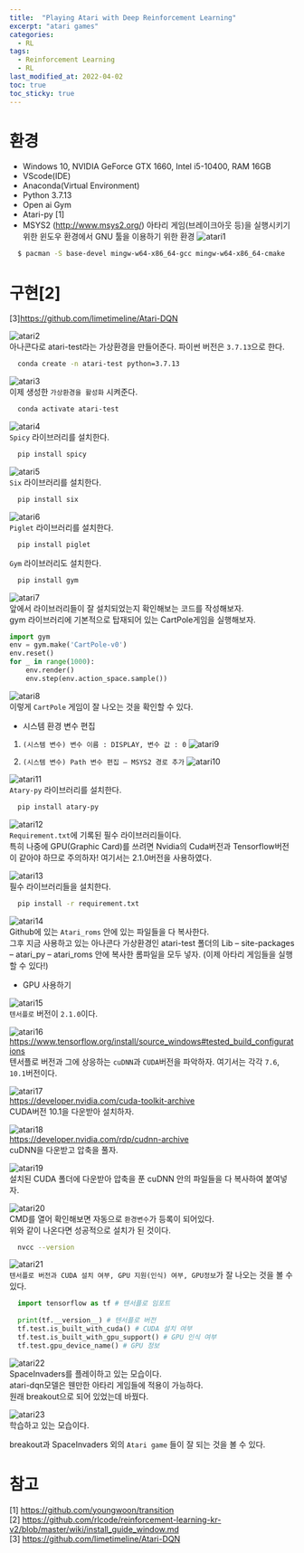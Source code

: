 ```yaml
---
title:  "Playing Atari with Deep Reinforcement Learning"
excerpt: "atari games"
categories:
  - RL
tags:
  - Reinforcement Learning
  - RL
last_modified_at: 2022-04-02
toc: true
toc_sticky: true
---
```


   
# 환경
- Windows 10, NVIDIA GeForce GTX 1660, Intel i5-10400, RAM 16GB
- VScode(IDE)
-	Anaconda(Virtual Environment)
-	Python 3.7.13
-	Open ai Gym
-	Atari-py [1]
-	MSYS2 (<http://www.msys2.org/>)
	아타리 게임(브레이크아웃 등)을 실행시키기 위한 윈도우 환경에서 GNU 툴을 이용하기 위한 환경
![atari1](/assets/images/RL/atari1.png)
```bash
  $ pacman -S base-devel mingw-w64-x86_64-gcc mingw-w64-x86_64-cmake
```

   
# 구현[2]
[3]<https://github.com/limetimeline/Atari-DQN>

![atari2](/assets/images/RL/atari2.png)   
아나콘다로 atari-test라는 가상환경을 만들어준다. 파이썬 버전은 ``3.7.13``으로 한다.   

```bash
  conda create -n atari-test python=3.7.13
```   

![atari3](/assets/images/RL/atari3.png)   
이제 생성한 ``가상환경을 활성화`` 시켜준다.   

```bash
  conda activate atari-test
```

![atari4](/assets/images/RL/atari4.png)   
``Spicy`` 라이브러리를 설치한다.   

```bash
  pip install spicy
```

![atari5](/assets/images/RL/atari5.png)   
``Six`` 라이브러리를 설치한다.   

```bash
  pip install six
```

![atari6](/assets/images/RL/atari6.png)   
``Piglet`` 라이브러리를 설치한다.   

```bash
  pip install piglet
```
   
``Gym`` 라이브러리도 설치한다.  

```bash
  pip install gym
```
   
![atari7](/assets/images/RL/atari7.png)  
앞에서 라이브러리들이 잘 설치되었는지 확인해보는 코드를 작성해보자.   
gym 라이브러리에 기본적으로 탑재되어 있는 CartPole게임을 실행해보자.   

```python
import gym
env = gym.make('CartPole-v0')
env.reset()
for _ in range(1000):
    env.render()
    env.step(env.action_space.sample())
```

![atari8](/assets/images/RL/atari8.png)   
이렇게 ``CartPole`` 게임이 잘 나오는 것을 확인할 수 있다.
   

- 시스템 환경 변수 편집

1.	``(시스템 변수) 변수 이름 : DISPLAY, 변수 값 : 0``
![atari9](/assets/images/RL/atari9.png)
 
2.	``(시스템 변수) Path 변수 편집 – MSYS2 경로 추가``
![atari10](/assets/images/RL/atari10.png)
 

![atari11](/assets/images/RL/atari11.png)   
``Atary-py`` 라이브러리를 설치한다.   

```bash
  pip install atary-py
```   

![atari12](/assets/images/RL/atari12.png)   
``Requirement.txt``에 기록된 필수 라이브러리들이다.   
특히 나중에 GPU(Graphic Card)를 쓰려면 Nvidia의 Cuda버전과 Tensorflow버전이 같아야 하므로 주의하자! 여기서는 2.1.0버전을 사용하였다.   

![atari13](/assets/images/RL/atari13.png)   
필수 라이브러리들을 설치한다.   

```bash
  pip install -r requirement.txt
```   

![atari14](/assets/images/RL/atari14.png)    
Github에 있는 ``Atari_roms`` 안에 있는 파일들을 다 복사한다.   
그후 지금 사용하고 있는 아나콘다 가상환경인 atari-test 폴더의 Lib – site-packages – atari_py – atari_roms 안에 복사한 롬파일을 모두 넣자. (이제 아타리 게임들을 실행할 수 있다!)
   
- GPU 사용하기

![atari15](/assets/images/RL/atari15.png)   
``텐서플로`` 버전이 ``2.1.0``이다.

![atari16](/assets/images/RL/atari16.png)   
<https://www.tensorflow.org/install/source_windows#tested_build_configurations>   
텐서플로 버전과 그에 상응하는 ``cuDNN``과 ``CUDA``버전을 파악하자. 여기서는 각각 ``7.6``, ``10.1``버전이다.

![atari17](/assets/images/RL/atari17.png)   
<https://developer.nvidia.com/cuda-toolkit-archive>   
 CUDA버전 10.1을 다운받아 설치하자.

![atari18](/assets/images/RL/atari18.png)   
<https://developer.nvidia.com/rdp/cudnn-archive>   
cuDNN을 다운받고 압축을 풀자.

![atari19](/assets/images/RL/atari19.png)   
설치된 CUDA 폴더에 다운받아 압축을 푼 cuDNN 안의 파일들을 다 복사하여 붙여넣자.

![atari20](/assets/images/RL/atari20.png)   
CMD를 열어 확인해보면 자동으로 ``환경변수``가 등록이 되어있다.   
위와 같이 나온다면 성공적으로 설치가 된 것이다.

```bash
  nvcc --version
```
   

![atari21](/assets/images/RL/atari21.png)   
``텐서플로 버전과 CUDA 설치 여부, GPU 지원(인식) 여부, GPU정보``가 잘 나오는 것을 볼 수 있다.   

```python
  import tensorflow as tf # 텐서플로 임포트
  
  print(tf.__version__) # 텐서플로 버전
  tf.test.is_built_with_cuda() # CUDA 설치 여부
  tf.test.is_built_with_gpu_support() # GPU 인식 여부
  tf.test.gpu_device_name() # GPU 정보
```   

![atari22](/assets/images/RL/atari22.png)   
SpaceInvaders를 플레이하고 있는 모습이다.   
atari-dqn모델은 웬만한 아타리 게임들에 적용이 가능하다.   
원래 breakout으로 되어 있었는데 바꿨다.

![atari23](/assets/images/RL/atari23.png)   
학습하고 있는 모습이다.
   
breakout과 SpaceInvaders 외의 ``Atari game`` 들이 잘 되는 것을 볼 수 있다.
   
# 참고  
[1] <https://github.com/youngwoon/transition>  
[2] <https://github.com/rlcode/reinforcement-learning-kr-v2/blob/master/wiki/install_guide_window.md>  
[3] <https://github.com/limetimeline/Atari-DQN>





